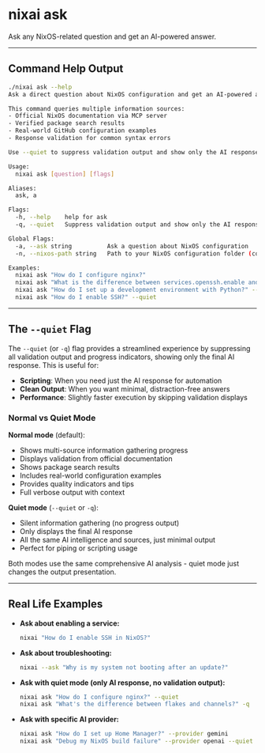 # nixai ask

Ask any NixOS-related question and get an AI-powered answer.

---

## Command Help Output

```sh
./nixai ask --help
Ask a direct question about NixOS configuration and get an AI-powered answer with comprehensive multi-source validation.

This command queries multiple information sources:
- Official NixOS documentation via MCP server
- Verified package search results
- Real-world GitHub configuration examples
- Response validation for common syntax errors

Use --quiet to suppress validation output and show only the AI response.

Usage:
  nixai ask [question] [flags]

Aliases:
  ask, a

Flags:
  -h, --help    help for ask
  -q, --quiet   Suppress validation output and show only the AI response

Global Flags:
  -a, --ask string          Ask a question about NixOS configuration
  -n, --nixos-path string   Path to your NixOS configuration folder (containing flake.nix or configuration.nix)

Examples:
  nixai ask "How do I configure nginx?"
  nixai ask "What is the difference between services.openssh.enable and programs.ssh.enable?"
  nixai ask "How do I set up a development environment with Python?" --provider gemini
  nixai ask "How do I enable SSH?" --quiet
```

---

## The `--quiet` Flag

The `--quiet` (or `-q`) flag provides a streamlined experience by suppressing all validation output and progress indicators, showing only the final AI response. This is useful for:

- **Scripting**: When you need just the AI response for automation
- **Clean Output**: When you want minimal, distraction-free answers
- **Performance**: Slightly faster execution by skipping validation displays

### Normal vs Quiet Mode

**Normal mode** (default):
- Shows multi-source information gathering progress
- Displays validation from official documentation
- Shows package search results
- Includes real-world configuration examples  
- Provides quality indicators and tips
- Full verbose output with context

**Quiet mode** (`--quiet` or `-q`):
- Silent information gathering (no progress output)
- Only displays the final AI response
- All the same AI intelligence and sources, just minimal output
- Perfect for piping or scripting usage

Both modes use the same comprehensive AI analysis - quiet mode just changes the output presentation.

---

## Real Life Examples

- **Ask about enabling a service:**

  ```sh
  nixai "How do I enable SSH in NixOS?"
  ```

- **Ask about troubleshooting:**

  ```sh
  nixai --ask "Why is my system not booting after an update?"
  ```

- **Ask with quiet mode (only AI response, no validation output):**

  ```sh
  nixai ask "How do I configure nginx?" --quiet
  nixai ask "What's the difference between flakes and channels?" -q
  ```

- **Ask with specific AI provider:**

  ```sh
  nixai ask "How do I set up Home Manager?" --provider gemini
  nixai ask "Debug my NixOS build failure" --provider openai --quiet
  ```
